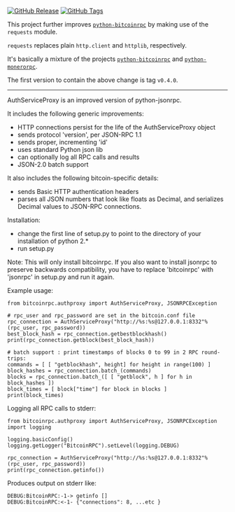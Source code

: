 [![GitHub Release](https://img.shields.io/github/v/release/normoes/python-bitcoinrpc.svg)](https://github.com/normoes/python-bitcoinrpc/releases)
[![GitHub Tags](https://img.shields.io/github/v/tag/normoes/python-bitcoinrpc.svg)](https://github.com/normoes/python-bitcoinrpc/tags)

This project further improves [`python-bitcoinrpc`](https://github.com/jgarzik/python-bitcoinrpc) by making use of the `requests` module.

`requests` replaces plain `http.client` and `httplib`, respectively.

It's basically a mixture of the projects [`python-bitcoinrpc`](https://github.com/jgarzik/python-bitcoinrpc) and [`python-monerorpc`](https://github.com/monero-ecosystem/python-monerorpc).

The first version to contain the above change is tag `v0.4.0`.

---

AuthServiceProxy is an improved version of python-jsonrpc.

It includes the following generic improvements:

- HTTP connections persist for the life of the AuthServiceProxy object
- sends protocol 'version', per JSON-RPC 1.1
- sends proper, incrementing 'id'
- uses standard Python json lib
- can optionally log all RPC calls and results
- JSON-2.0 batch support

It also includes the following bitcoin-specific details:

- sends Basic HTTP authentication headers
- parses all JSON numbers that look like floats as Decimal,
  and serializes Decimal values to JSON-RPC connections.

Installation:

- change the first line of setup.py to point to the directory of your installation of python 2.*
- run setup.py

Note: This will only install bitcoinrpc. If you also want to install jsonrpc to preserve
backwards compatibility, you have to replace 'bitcoinrpc' with 'jsonrpc' in setup.py and run it again.

Example usage:

    from bitcoinrpc.authproxy import AuthServiceProxy, JSONRPCException

    # rpc_user and rpc_password are set in the bitcoin.conf file
    rpc_connection = AuthServiceProxy("http://%s:%s@127.0.0.1:8332"%(rpc_user, rpc_password))
    best_block_hash = rpc_connection.getbestblockhash()
    print(rpc_connection.getblock(best_block_hash))

    # batch support : print timestamps of blocks 0 to 99 in 2 RPC round-trips:
    commands = [ [ "getblockhash", height] for height in range(100) ]
    block_hashes = rpc_connection.batch_(commands)
    blocks = rpc_connection.batch_([ [ "getblock", h ] for h in block_hashes ])
    block_times = [ block["time"] for block in blocks ]
    print(block_times)

Logging all RPC calls to stderr:

    from bitcoinrpc.authproxy import AuthServiceProxy, JSONRPCException
    import logging

    logging.basicConfig()
    logging.getLogger("BitcoinRPC").setLevel(logging.DEBUG)

    rpc_connection = AuthServiceProxy("http://%s:%s@127.0.0.1:8332"%(rpc_user, rpc_password))
    print(rpc_connection.getinfo())

Produces output on stderr like:

    DEBUG:BitcoinRPC:-1-> getinfo []
    DEBUG:BitcoinRPC:<-1- {"connections": 8, ...etc }
